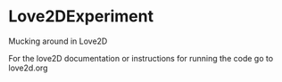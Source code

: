 Love2DExperiment
================

Mucking around in Love2D

For the love2D documentation or instructions for running the code go to love2d.org
